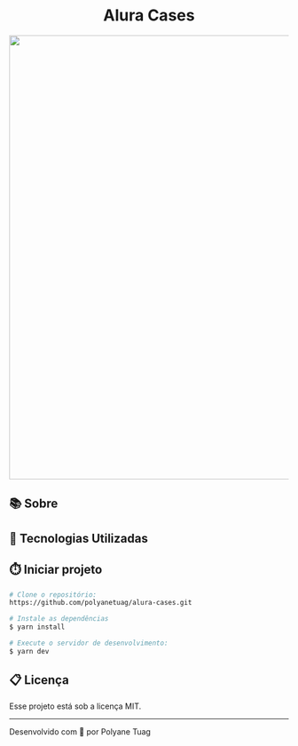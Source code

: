 <h1 align="center">Alura Cases</h1>

<div align="center">
    <img width='800' src="">
</div>

## 📚 Sobre


## 🚀 Tecnologias Utilizadas


## ⏱️ Iniciar projeto

```bash
# Clone o repositório:
https://github.com/polyanetuag/alura-cases.git

# Instale as dependências
$ yarn install

# Execute o servidor de desenvolvimento:
$ yarn dev

```

## 📋 Licença
Esse projeto está sob a licença MIT. 

---

Desenvolvido com 💜 por Polyane Tuag
